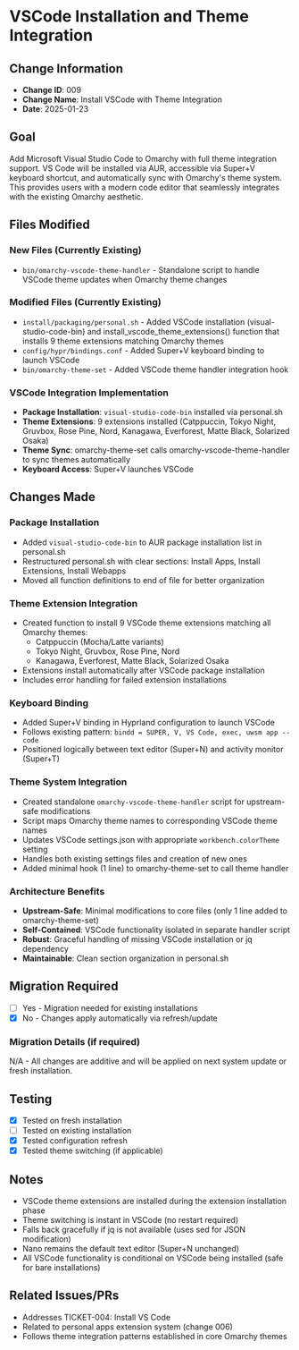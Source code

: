 # VSCode Installation and Theme Integration

## Change Information
- **Change ID**: 009
- **Change Name**: Install VSCode with Theme Integration
- **Date**: 2025-01-23

## Goal
Add Microsoft Visual Studio Code to Omarchy with full theme integration support. VS Code will be installed via AUR, accessible via Super+V keyboard shortcut, and automatically sync with Omarchy's theme system. This provides users with a modern code editor that seamlessly integrates with the existing Omarchy aesthetic.

## Files Modified

### New Files (Currently Existing)
- `bin/omarchy-vscode-theme-handler` - Standalone script to handle VSCode theme updates when Omarchy theme changes

### Modified Files (Currently Existing)
- `install/packaging/personal.sh` - Added VSCode installation (visual-studio-code-bin) and install_vscode_theme_extensions() function that installs 9 theme extensions matching Omarchy themes
- `config/hypr/bindings.conf` - Added Super+V keyboard binding to launch VSCode
- `bin/omarchy-theme-set` - Added VSCode theme handler integration hook

### VSCode Integration Implementation
- **Package Installation**: `visual-studio-code-bin` installed via personal.sh
- **Theme Extensions**: 9 extensions installed (Catppuccin, Tokyo Night, Gruvbox, Rose Pine, Nord, Kanagawa, Everforest, Matte Black, Solarized Osaka)
- **Theme Sync**: omarchy-theme-set calls omarchy-vscode-theme-handler to sync themes automatically
- **Keyboard Access**: Super+V launches VSCode

## Changes Made

### Package Installation
- Added `visual-studio-code-bin` to AUR package installation list in personal.sh
- Restructured personal.sh with clear sections: Install Apps, Install Extensions, Install Webapps
- Moved all function definitions to end of file for better organization

### Theme Extension Integration
- Created function to install 9 VSCode theme extensions matching all Omarchy themes:
  - Catppuccin (Mocha/Latte variants)
  - Tokyo Night, Gruvbox, Rose Pine, Nord
  - Kanagawa, Everforest, Matte Black, Solarized Osaka
- Extensions install automatically after VSCode package installation
- Includes error handling for failed extension installations

### Keyboard Binding
- Added Super+V binding in Hyprland configuration to launch VSCode
- Follows existing pattern: `bindd = SUPER, V, VS Code, exec, uwsm app -- code`
- Positioned logically between text editor (Super+N) and activity monitor (Super+T)

### Theme System Integration
- Created standalone `omarchy-vscode-theme-handler` script for upstream-safe modifications
- Script maps Omarchy theme names to corresponding VSCode theme names
- Updates VSCode settings.json with appropriate `workbench.colorTheme` setting
- Handles both existing settings files and creation of new ones
- Added minimal hook (1 line) to omarchy-theme-set to call theme handler

### Architecture Benefits
- **Upstream-Safe**: Minimal modifications to core files (only 1 line added to omarchy-theme-set)
- **Self-Contained**: VSCode functionality isolated in separate handler script
- **Robust**: Graceful handling of missing VSCode installation or jq dependency
- **Maintainable**: Clean section organization in personal.sh

## Migration Required
- [ ] Yes - Migration needed for existing installations
- [x] No - Changes apply automatically via refresh/update

### Migration Details (if required)
N/A - All changes are additive and will be applied on next system update or fresh installation.

## Testing
- [x] Tested on fresh installation
- [ ] Tested on existing installation  
- [x] Tested configuration refresh
- [x] Tested theme switching (if applicable)

## Notes
- VSCode theme extensions are installed during the extension installation phase
- Theme switching is instant in VSCode (no restart required)
- Falls back gracefully if jq is not available (uses sed for JSON modification)
- Nano remains the default text editor (Super+N unchanged)
- All VSCode functionality is conditional on VSCode being installed (safe for bare installations)

## Related Issues/PRs
- Addresses TICKET-004: Install VS Code
- Related to personal apps extension system (change 006)
- Follows theme integration patterns established in core Omarchy themes